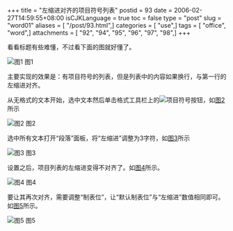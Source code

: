 +++
title = "左缩进对齐的项目符号列表"
postid = 93
date = 2006-02-27T14:59:55+08:00
isCJKLanguage = true
toc = false
type = "post"
slug = "word01"
aliases = [ "/post/93.html",]
categories = [ "use",]
tags = [ "office", "word",]
attachments = [ "92", "94", "95", "96", "97", "98",]
+++


看看标题有些难懂，不过看下面的图就好懂了。

![图1](/uploads/2006/02/office001.png)
图1

主要实现的效果是：<string>有项目符号的列表，但是列表中的内容如果换行，与第一行的左缩进对齐。</string>

从无格式的文本开始，选中文本然后单击格式工具栏上的![项目符号](/uploads/2006/02/office1-02.png)按钮，如[图2](#pic2)所示

![图2](/uploads/2006/02/office1-03.png)
图2

选中所有文本打开“段落”面板，将“左缩进”调整为3字符，如[图3](#pic3)所示

![图3](/uploads/2006/02/office1-04.png)
图3

设置之后，项目列表的左缩进变得不对齐了。如[图4](#pic4)所示。

![图4](/uploads/2006/02/office1-05.png)
图4

要让其再次对齐，需要调整“制表位”，让“默认制表位”与“左缩进”数值相同即可。如[图5](#pic5)所示。

![图5](/uploads/2006/02/office1-06.png)
图5

